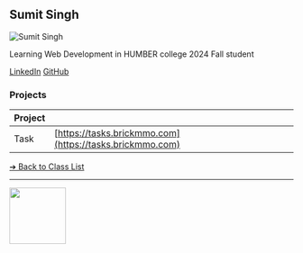 <style>@import url(//readme.codeadam.ca/readme.css);</style>

## Sumit Singh

![Sumit Singh](../images/sumitsingh11.jpg)

Learning Web Development in HUMBER college 2024 Fall student


[LinkedIn](https://www.linkedin.com/in/sumit-singh-a9932012a/)
[GitHub](https://github.com/sumsingh11)

### Projects

| Project |                                                          |
| ------- | -------------------------------------------------------- |
| Task    | [https://tasks.brickmmo.com](https://tasks.brickmmo.com) |

[&#10132; Back to Class List](/)

---

<a href="https://brickmmo.com">
<img src="https://brickmmo.com/images/brickmmo-logo-horizontal.jpg" width="100">
</a>